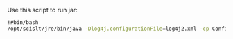Use this script to run jar:

```sh
!#bin/bash
/opt/scislt/jre/bin/java -Dlog4j.configurationFile=log4j2.xml -cp ConfigMaster.jar by.anpoliakov.Runner config.properties
```
